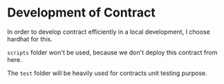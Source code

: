 # Development of Contract

In order to develop contract efficiently in a local development, I choose hardhat for this.

`scripts` folder won't be used, because we don't deploy this contract from here.

The `test` folder will be heavily used for contracts unit testing purpose.
